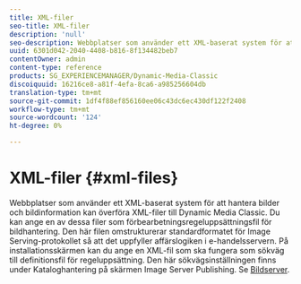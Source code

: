 ```yaml
---
title: XML-filer
seo-title: XML-filer
description: 'null'
seo-description: Webbplatser som använder ett XML-baserat system för att hantera bilder och bildinformation kan överföra XML-filer till Dynamic Media Classic. Läs mer om XML-filer.
uuid: 6301d042-2040-4408-b816-8f134482beb7
contentOwner: admin
content-type: reference
products: SG_EXPERIENCEMANAGER/Dynamic-Media-Classic
discoiquuid: 16216ce8-a81f-4efa-8ca6-a985256604db
translation-type: tm+mt
source-git-commit: 1df4f88ef856160ee06c43dc6ec430df122f2408
workflow-type: tm+mt
source-wordcount: '124'
ht-degree: 0%

---
```



# XML-filer {#xml-files}

Webbplatser som använder ett XML-baserat system för att hantera bilder och bildinformation kan överföra XML-filer till Dynamic Media Classic. Du kan ange en av dessa filer som förbearbetningsregeluppsättningsfil för bildhantering. Den här filen omstrukturerar standardformatet för Image Serving-protokollet så att det uppfyller affärslogiken i e-handelsservern. På installationsskärmen kan du ange en XML-fil som ska fungera som sökväg till definitionsfil för regeluppsättning. Den här sökvägsinställningen finns under Kataloghantering på skärmen Image Server Publishing. Se [Bildserver](publish-setup.md#image_server).
